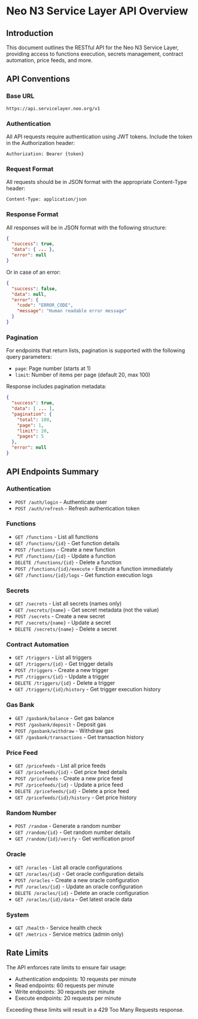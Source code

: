 # Neo N3 Service Layer API Overview

## Introduction
This document outlines the RESTful API for the Neo N3 Service Layer, providing access to functions execution, secrets management, contract automation, price feeds, and more.

## API Conventions

### Base URL
```
https://api.servicelayer.neo.org/v1
```

### Authentication
All API requests require authentication using JWT tokens. Include the token in the Authorization header:

```
Authorization: Bearer {token}
```

### Request Format
All requests should be in JSON format with the appropriate Content-Type header:

```
Content-Type: application/json
```

### Response Format
All responses will be in JSON format with the following structure:

```json
{
  "success": true,
  "data": { ... },
  "error": null
}
```

Or in case of an error:

```json
{
  "success": false,
  "data": null,
  "error": {
    "code": "ERROR_CODE",
    "message": "Human readable error message"
  }
}
```

### Pagination
For endpoints that return lists, pagination is supported with the following query parameters:

- `page`: Page number (starts at 1)
- `limit`: Number of items per page (default 20, max 100)

Response includes pagination metadata:

```json
{
  "success": true,
  "data": [ ... ],
  "pagination": {
    "total": 100,
    "page": 1,
    "limit": 20,
    "pages": 5
  },
  "error": null
}
```

## API Endpoints Summary

### Authentication
- `POST /auth/login` - Authenticate user
- `POST /auth/refresh` - Refresh authentication token

### Functions
- `GET /functions` - List all functions
- `GET /functions/{id}` - Get function details
- `POST /functions` - Create a new function
- `PUT /functions/{id}` - Update a function
- `DELETE /functions/{id}` - Delete a function
- `POST /functions/{id}/execute` - Execute a function immediately
- `GET /functions/{id}/logs` - Get function execution logs

### Secrets
- `GET /secrets` - List all secrets (names only)
- `GET /secrets/{name}` - Get secret metadata (not the value)
- `POST /secrets` - Create a new secret
- `PUT /secrets/{name}` - Update a secret
- `DELETE /secrets/{name}` - Delete a secret

### Contract Automation
- `GET /triggers` - List all triggers
- `GET /triggers/{id}` - Get trigger details
- `POST /triggers` - Create a new trigger
- `PUT /triggers/{id}` - Update a trigger
- `DELETE /triggers/{id}` - Delete a trigger
- `GET /triggers/{id}/history` - Get trigger execution history

### Gas Bank
- `GET /gasbank/balance` - Get gas balance
- `POST /gasbank/deposit` - Deposit gas
- `POST /gasbank/withdraw` - Withdraw gas
- `GET /gasbank/transactions` - Get transaction history

### Price Feed
- `GET /pricefeeds` - List all price feeds
- `GET /pricefeeds/{id}` - Get price feed details
- `POST /pricefeeds` - Create a new price feed
- `PUT /pricefeeds/{id}` - Update a price feed
- `DELETE /pricefeeds/{id}` - Delete a price feed
- `GET /pricefeeds/{id}/history` - Get price history

### Random Number
- `POST /random` - Generate a random number
- `GET /random/{id}` - Get random number details
- `GET /random/{id}/verify` - Get verification proof

### Oracle
- `GET /oracles` - List all oracle configurations
- `GET /oracles/{id}` - Get oracle configuration details
- `POST /oracles` - Create a new oracle configuration
- `PUT /oracles/{id}` - Update an oracle configuration
- `DELETE /oracles/{id}` - Delete an oracle configuration
- `GET /oracles/{id}/data` - Get latest oracle data

### System
- `GET /health` - Service health check
- `GET /metrics` - Service metrics (admin only)

## Rate Limits
The API enforces rate limits to ensure fair usage:

- Authentication endpoints: 10 requests per minute
- Read endpoints: 60 requests per minute
- Write endpoints: 30 requests per minute
- Execute endpoints: 20 requests per minute

Exceeding these limits will result in a 429 Too Many Requests response.